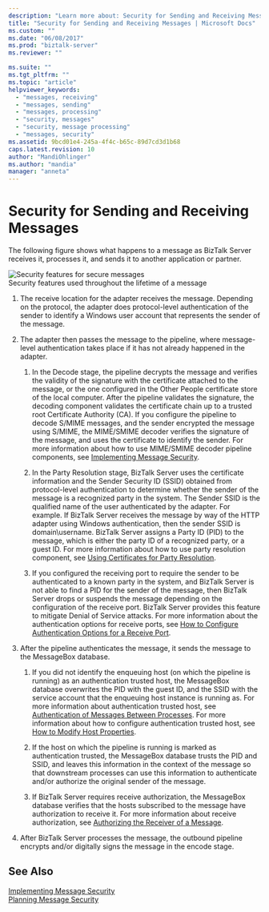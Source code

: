 ```yaml
---
description: "Learn more about: Security for Sending and Receiving Messages"
title: "Security for Sending and Receiving Messages | Microsoft Docs"
ms.custom: ""
ms.date: "06/08/2017"
ms.prod: "biztalk-server"
ms.reviewer: ""

ms.suite: ""
ms.tgt_pltfrm: ""
ms.topic: "article"
helpviewer_keywords: 
  - "messages, receiving"
  - "messages, sending"
  - "messages, processing"
  - "security, messages"
  - "security, message processing"
  - "messages, security"
ms.assetid: 9bcd01e4-245a-4f4c-b65c-89d7cd3d1b68
caps.latest.revision: 10
author: "MandiOhlinger"
ms.author: "mandia"
manager: "anneta"
---
```

# Security for Sending and Receiving Messages
The following figure shows what happens to a message as BizTalk Server receives it, processes it, and sends it to another application or partner.  
  
 ![Security features for secure messages](../core/media/ebiz-plan-secoverview.gif "ebiz_plan_secoverview")  
Security features used throughout the lifetime of a message  
  
1.  The receive location for the adapter receives the message. Depending on the protocol, the adapter does protocol-level authentication of the sender to identify a Windows user account that represents the sender of the message.  
  
2.  The adapter then passes the message to the pipeline, where message-level authentication takes place if it has not already happened in the adapter.  
  
    1.  In the Decode stage, the pipeline decrypts the message and verifies the validity of the signature with the certificate attached to the message, or the one configured in the Other People certificate store of the local computer. After the pipeline validates the signature, the decoding component validates the certificate chain up to a trusted root Certificate Authority (CA). If you configure the pipeline to decode S/MIME messages, and the sender encrypted the message using S/MIME, the MIME/SMIME decoder verifies the signature of the message, and uses the certificate to identify the sender. For more information about how to use MIME/SMIME decoder pipeline components, see [Implementing Message Security](../core/implementing-message-security.md).  
  
    2.  In the Party Resolution stage, BizTalk Server uses the certificate information and the Sender Security ID (SSID) obtained from protocol-level authentication to determine whether the sender of the message is a recognized party in the system. The Sender SSID is the qualified name of the user authenticated by the adapter. For example. If BizTalk Server receives the message by way of the HTTP adapter using Windows authentication, then the sender SSID is domain\username. BizTalk Server assigns a Party ID (PID) to the message, which is either the party ID of a recognized party, or a guest ID. For more information about how to use party resolution component, see [Using Certificates for Party Resolution](../core/using-certificates-for-party-resolution.md).  
  
    3.  If you configured the receiving port to require the sender to be authenticated to a known party in the system, and BizTalk Server is not able to find a PID for the sender of the message, then BizTalk Server drops or suspends the message depending on the configuration of the receive port. BizTalk Server provides this feature to mitigate Denial of Service attacks. For more information about the authentication options for receive ports, see [How to Configure Authentication Options for a Receive Port](../core/how-to-configure-authentication-options-for-a-receive-port.md).  
  
3.  After the pipeline authenticates the message, it sends the message to the MessageBox database.  
  
    1.  If you did not identify the enqueuing host (on which the pipeline is running) as an authentication trusted host, the MessageBox database overwrites the PID with the guest ID, and the SSID with the service account that the enqueuing host instance is running as. For more information about authentication trusted host, see [Authentication of Messages Between Processes](../core/authentication-of-messages-between-processes.md). For more information about how to configure authentication trusted host, see [How to Modify Host Properties](../core/how-to-modify-host-properties.md).  
  
    2.  If the host on which the pipeline is running is marked as authentication trusted, the MessageBox database trusts the PID and SSID, and leaves this information in the context of the message so that downstream processes can use this information to authenticate and/or authorize the original sender of the message.  
  
    3.  If BizTalk Server requires receive authorization, the MessageBox database verifies that the hosts subscribed to the message have authorization to receive it. For more information about receive authorization, see [Authorizing the Receiver of a Message](../core/authorizing-the-receiver-of-a-message.md).  
  
4.  After BizTalk Server processes the message, the outbound pipeline encrypts and/or digitally signs the message in the encode stage.  
  
## See Also  
 [Implementing Message Security](../core/implementing-message-security.md)   
 [Planning Message Security](../core/planning-message-security.md)
